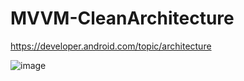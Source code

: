 # MVVM-CleanArchitecture

https://developer.android.com/topic/architecture

![image](https://user-images.githubusercontent.com/75293768/218249224-0800d7f3-fe91-4bd4-96d5-b5b8b5549e43.png)
